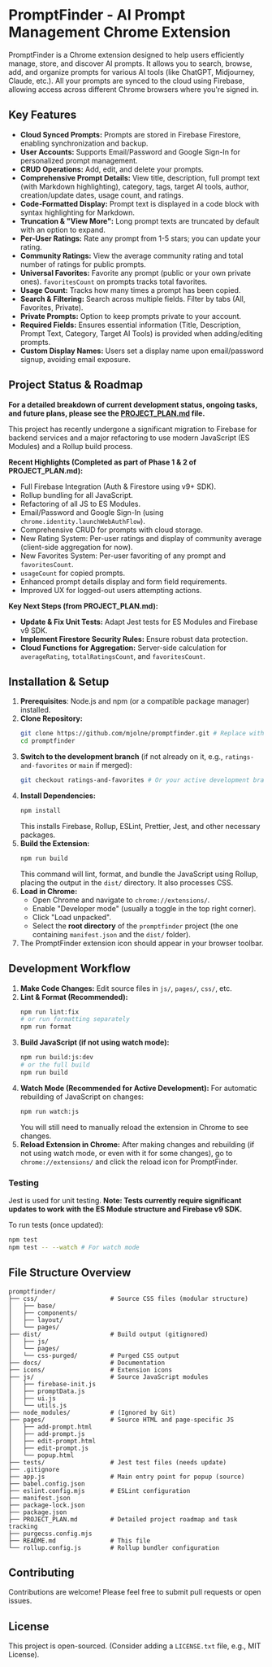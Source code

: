 # PromptFinder - AI Prompt Management Chrome Extension

PromptFinder is a Chrome extension designed to help users efficiently manage, store, and discover AI prompts. It allows you to search, browse, add, and organize prompts for various AI tools (like ChatGPT, Midjourney, Claude, etc.). All your prompts are synced to the cloud using Firebase, allowing access across different Chrome browsers where you're signed in.

## Key Features

- **Cloud Synced Prompts:** Prompts are stored in Firebase Firestore, enabling synchronization and backup.
- **User Accounts:** Supports Email/Password and Google Sign-In for personalized prompt management.
- **CRUD Operations:** Add, edit, and delete your prompts.
- **Comprehensive Prompt Details:** View title, description, full prompt text (with Markdown highlighting), category, tags, target AI tools, author, creation/update dates, usage count, and ratings.
- **Code-Formatted Display:** Prompt text is displayed in a code block with syntax highlighting for Markdown.
- **Truncation & "View More":** Long prompt texts are truncated by default with an option to expand.
- **Per-User Ratings:** Rate any prompt from 1-5 stars; you can update your rating.
- **Community Ratings:** View the average community rating and total number of ratings for public prompts.
- **Universal Favorites:** Favorite any prompt (public or your own private ones). `favoritesCount` on prompts tracks total favorites.
- **Usage Count:** Tracks how many times a prompt has been copied.
- **Search & Filtering:** Search across multiple fields. Filter by tabs (All, Favorites, Private).
- **Private Prompts:** Option to keep prompts private to your account.
- **Required Fields:** Ensures essential information (Title, Description, Prompt Text, Category, Target AI Tools) is provided when adding/editing prompts.
- **Custom Display Names:** Users set a display name upon email/password signup, avoiding email exposure.

## Project Status & Roadmap

**For a detailed breakdown of current development status, ongoing tasks, and future plans, please see the [PROJECT_PLAN.md](PROJECT_PLAN.md) file.**

This project has recently undergone a significant migration to Firebase for backend services and a major refactoring to use modern JavaScript (ES Modules) and a Rollup build process.

**Recent Highlights (Completed as part of Phase 1 & 2 of PROJECT_PLAN.md):**

- Full Firebase Integration (Auth & Firestore using v9+ SDK).
- Rollup bundling for all JavaScript.
- Refactoring of all JS to ES Modules.
- Email/Password and Google Sign-In (using `chrome.identity.launchWebAuthFlow`).
- Comprehensive CRUD for prompts with cloud storage.
- New Rating System: Per-user ratings and display of community average (client-side aggregation for now).
- New Favorites System: Per-user favoriting of any prompt and `favoritesCount`.
- `usageCount` for copied prompts.
- Enhanced prompt details display and form field requirements.
- Improved UX for logged-out users attempting actions.

**Key Next Steps (from PROJECT_PLAN.md):**

- **Update & Fix Unit Tests:** Adapt Jest tests for ES Modules and Firebase v9 SDK.
- **Implement Firestore Security Rules:** Ensure robust data protection.
- **Cloud Functions for Aggregation:** Server-side calculation for `averageRating`, `totalRatingsCount`, and `favoritesCount`.

## Installation & Setup

1.  **Prerequisites**: Node.js and npm (or a compatible package manager) installed.
2.  **Clone Repository:**
    ```bash
    git clone https://github.com/mjolne/promptfinder.git # Replace with your repo URL if different
    cd promptfinder
    ```
3.  **Switch to the development branch** (if not already on it, e.g., `ratings-and-favorites` or `main` if merged):
    ```bash
    git checkout ratings-and-favorites # Or your active development branch
    ```
4.  **Install Dependencies:**
    ```bash
    npm install
    ```
    This installs Firebase, Rollup, ESLint, Prettier, Jest, and other necessary packages.
5.  **Build the Extension:**
    ```bash
    npm run build
    ```
    This command will lint, format, and bundle the JavaScript using Rollup, placing the output in the `dist/` directory. It also processes CSS.
6.  **Load in Chrome:**
    - Open Chrome and navigate to `chrome://extensions/`.
    - Enable "Developer mode" (usually a toggle in the top right corner).
    - Click "Load unpacked".
    - Select the **root directory** of the `promptfinder` project (the one containing `manifest.json` and the `dist/` folder).
7.  The PromptFinder extension icon should appear in your browser toolbar.

## Development Workflow

1.  **Make Code Changes:** Edit source files in `js/`, `pages/`, `css/`, etc.
2.  **Lint & Format (Recommended):**
    ```bash
    npm run lint:fix
    # or run formatting separately
    npm run format
    ```
3.  **Build JavaScript (if not using watch mode):**
    ```bash
    npm run build:js:dev
    # or the full build
    npm run build
    ```
4.  **Watch Mode (Recommended for Active Development):** For automatic rebuilding of JavaScript on changes:
    ```bash
    npm run watch:js
    ```
    You will still need to manually reload the extension in Chrome to see changes.
5.  **Reload Extension in Chrome:** After making changes and rebuilding (if not using watch mode, or even with it for some changes), go to `chrome://extensions/` and click the reload icon for PromptFinder.

### Testing

Jest is used for unit testing. **Note: Tests currently require significant updates to work with the ES Module structure and Firebase v9 SDK.**

To run tests (once updated):

```bash
npm test
npm test -- --watch # For watch mode
```

## File Structure Overview

```
promptfinder/
├── css/                    # Source CSS files (modular structure)
│   ├── base/
│   ├── components/
│   ├── layout/
│   └── pages/
├── dist/                   # Build output (gitignored)
│   ├── js/
│   └── pages/
│   └── css-purged/         # Purged CSS output
├── docs/                   # Documentation
├── icons/                  # Extension icons
├── js/                     # Source JavaScript modules
│   ├── firebase-init.js
│   ├── promptData.js
│   ├── ui.js
│   └── utils.js
├── node_modules/           # (Ignored by Git)
├── pages/                  # Source HTML and page-specific JS
│   ├── add-prompt.html
│   ├── add-prompt.js
│   ├── edit-prompt.html
│   ├── edit-prompt.js
│   └── popup.html
├── tests/                  # Jest test files (needs update)
├── .gitignore
├── app.js                  # Main entry point for popup (source)
├── babel.config.json
├── eslint.config.mjs       # ESLint configuration
├── manifest.json
├── package-lock.json
├── package.json
├── PROJECT_PLAN.md         # Detailed project roadmap and task tracking
├── purgecss.config.mjs
├── README.md               # This file
└── rollup.config.js        # Rollup bundler configuration
```

## Contributing

Contributions are welcome! Please feel free to submit pull requests or open issues.

## License

This project is open-sourced. (Consider adding a `LICENSE.txt` file, e.g., MIT License).
